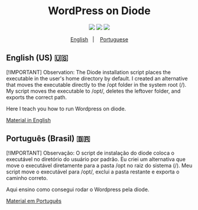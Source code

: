 <div align="center">
	<h1>WordPress on Diode</h1>
	<img src="https://img.shields.io/github/last-commit/ernstbecker/Diode-Wordpress?&labelColor=151515&color=ff0043">
	<img src="https://img.shields.io/github/stars/ernstbecker/Diode-Wordpress?style=flat&labelColor=151515&color=ff0043">
	<img src="https://img.shields.io/github/repo-size/ernstbecker/Diode-Wordpress?&labelColor=151515&color=ff0043">

  <a href="#-English">English</a>&nbsp;&nbsp;&nbsp;|&nbsp;&nbsp;&nbsp;
  <a href="#-Português">Portuguese</a>
</div>


## English (US) 🇺🇸

[!IMPORTANT] Observation: The Diode installation script places the executable in the user's home directory by default. I created an alternative that moves the executable directly to the /opt folder in the system root (/). My script moves the executable to /opt/, deletes the leftover folder, and exports the correct path.

Here I teach you how to run Wordpress on diode.

[Material in English](./tutorials/en-US.md)


## Português (Brasil) 🇧🇷

[!IMPORTANT] Observação: O script de instalação do diode coloca o executável no diretório do usuário por padrão. Eu criei um alternativa que move o executável diretamente para a pasta /opt no raiz do sistema (/). Meu script move o executável para /opt/, exclui a pasta restante e exporta o caminho correto.

Aqui ensino como consegui rodar o Wordpress pela diode.

[Material em Português](./tutorials/pt-BR.md)
